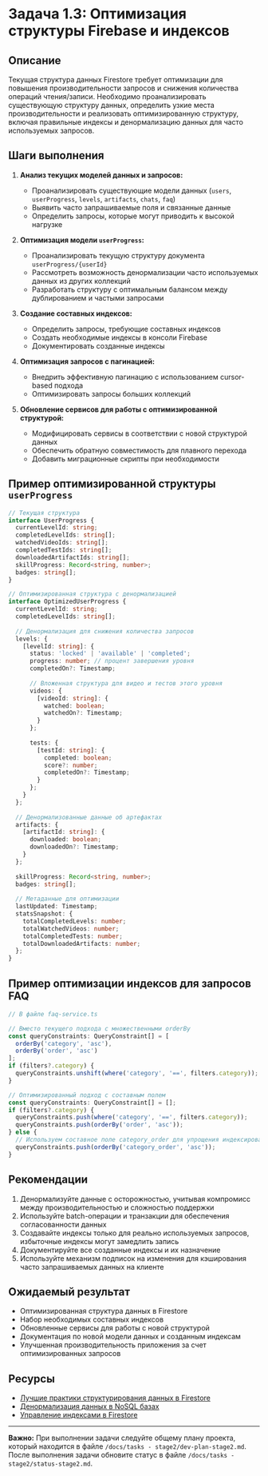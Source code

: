 # Задача 1.3: Оптимизация структуры Firebase и индексов

## Описание

Текущая структура данных Firestore требует оптимизации для повышения производительности запросов и снижения количества операций чтения/записи. Необходимо проанализировать существующую структуру данных, определить узкие места производительности и реализовать оптимизированную структуру, включая правильные индексы и денормализацию данных для часто используемых запросов.

## Шаги выполнения

1. **Анализ текущих моделей данных и запросов:**
   - Проанализировать существующие модели данных (`users`, `userProgress`, `levels`, `artifacts`, `chats`, `faq`)
   - Выявить часто запрашиваемые поля и связанные данные
   - Определить запросы, которые могут приводить к высокой нагрузке

2. **Оптимизация модели `userProgress`:**
   - Проанализировать текущую структуру документа `userProgress/{userId}`
   - Рассмотреть возможность денормализации часто используемых данных из других коллекций
   - Разработать структуру с оптимальным балансом между дублированием и частыми запросами

3. **Создание составных индексов:**
   - Определить запросы, требующие составных индексов
   - Создать необходимые индексы в консоли Firebase
   - Документировать созданные индексы

4. **Оптимизация запросов с пагинацией:**
   - Внедрить эффективную пагинацию с использованием cursor-based подхода
   - Оптимизировать запросы больших коллекций

5. **Обновление сервисов для работы с оптимизированной структурой:**
   - Модифицировать сервисы в соответствии с новой структурой данных
   - Обеспечить обратную совместимость для плавного перехода
   - Добавить миграционные скрипты при необходимости

## Пример оптимизированной структуры `userProgress`

```typescript
// Текущая структура
interface UserProgress {
  currentLevelId: string;
  completedLevelIds: string[];
  watchedVideoIds: string[];
  completedTestIds: string[];
  downloadedArtifactIds: string[];
  skillProgress: Record<string, number>;
  badges: string[];
}

// Оптимизированная структура с денормализацией
interface OptimizedUserProgress {
  currentLevelId: string;
  completedLevelIds: string[];
  
  // Денормализация для снижения количества запросов
  levels: {
    [levelId: string]: {
      status: 'locked' | 'available' | 'completed';
      progress: number; // процент завершения уровня
      completedOn?: Timestamp;
      
      // Вложенная структура для видео и тестов этого уровня
      videos: {
        [videoId: string]: {
          watched: boolean;
          watchedOn?: Timestamp;
        }
      };
      
      tests: {
        [testId: string]: {
          completed: boolean;
          score?: number;
          completedOn?: Timestamp;
        }
      };
    }
  };
  
  // Денормализованные данные об артефактах
  artifacts: {
    [artifactId: string]: {
      downloaded: boolean;
      downloadedOn?: Timestamp;
    }
  };
  
  skillProgress: Record<string, number>;
  badges: string[];
  
  // Метаданные для оптимизации
  lastUpdated: Timestamp;
  statsSnapshot: {
    totalCompletedLevels: number;
    totalWatchedVideos: number;
    totalCompletedTests: number;
    totalDownloadedArtifacts: number;
  };
}
```

## Пример оптимизации индексов для запросов FAQ

```typescript
// В файле faq-service.ts

// Вместо текущего подхода с множественными orderBy
const queryConstraints: QueryConstraint[] = [
  orderBy('category', 'asc'),
  orderBy('order', 'asc')
];
if (filters?.category) {
  queryConstraints.unshift(where('category', '==', filters.category));
}

// Оптимизированный подход с составным полем
const queryConstraints: QueryConstraint[] = [];
if (filters?.category) {
  queryConstraints.push(where('category', '==', filters.category));
  queryConstraints.push(orderBy('order', 'asc'));
} else {
  // Используем составное поле category_order для упрощения индексирования
  queryConstraints.push(orderBy('category_order', 'asc'));
}
```

## Рекомендации

1. Денормализуйте данные с осторожностью, учитывая компромисс между производительностью и сложностью поддержки
2. Используйте batch-операции и транзакции для обеспечения согласованности данных
3. Создавайте индексы только для реально используемых запросов, избыточные индексы могут замедлить запись
4. Документируйте все созданные индексы и их назначение
5. Используйте механизм подписок на изменения для кэширования часто запрашиваемых данных на клиенте

## Ожидаемый результат

- Оптимизированная структура данных в Firestore
- Набор необходимых составных индексов
- Обновленные сервисы для работы с новой структурой
- Документация по новой модели данных и созданным индексам
- Улучшенная производительность приложения за счет оптимизированных запросов

## Ресурсы

- [Лучшие практики структурирования данных в Firestore](https://firebase.google.com/docs/firestore/manage-data/structure-data)
- [Денормализация данных в NoSQL базах](https://www.mongodb.com/blog/post/6-rules-of-thumb-for-mongodb-schema-design-part-3)
- [Управление индексами в Firestore](https://firebase.google.com/docs/firestore/query-data/indexing)

---

**Важно:** При выполнении задачи следуйте общему плану проекта, который находится в файле `/docs/tasks - stage2/dev-plan-stage2.md`. После выполнения задачи обновите статус в файле `/docs/tasks - stage2/status-stage2.md`. 